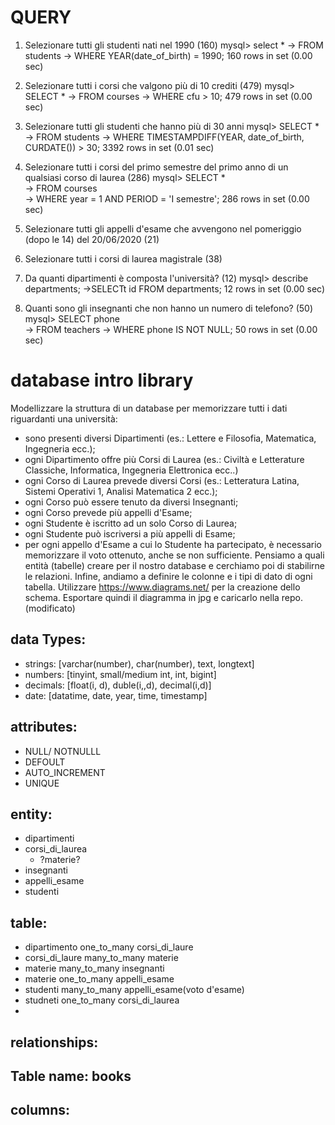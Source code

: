 # QUERY

1. Selezionare tutti gli studenti nati nel 1990 (160)
mysql> select *
    -> FROM students
    -> WHERE YEAR(date_of_birth) = 1990;
    160 rows in set (0.00 sec)

2. Selezionare tutti i corsi che valgono più di 10 crediti (479)
mysql> SELECT *
    -> FROM courses
    -> WHERE cfu > 10;
    479 rows in set (0.00 sec)

3. Selezionare tutti gli studenti che hanno più di 30 anni
mysql> SELECT *
    -> FROM students
    -> WHERE TIMESTAMPDIFF(YEAR, date_of_birth, CURDATE()) > 30;
    3392 rows in set (0.01 sec)

4. Selezionare tutti i corsi del primo semestre del primo anno di un qualsiasi corso di
laurea (286)
mysql> SELECT *     
    -> FROM courses          
    -> WHERE year = 1 AND PERIOD = 'I semestre';
    286 rows in set (0.00 sec)
    
5. Selezionare tutti gli appelli d'esame che avvengono nel pomeriggio (dopo le 14) del
20/06/2020 (21)
6. Selezionare tutti i corsi di laurea magistrale (38)
7. Da quanti dipartimenti è composta l'università? (12)
mysql> describe departments;
    ->SELECTt id FROM departments;
    12 rows in set (0.00 sec)
8. Quanti sono gli insegnanti che non hanno un numero di telefono? (50)
mysql> SELECT phone    
    -> FROM teachers
    -> WHERE phone IS NOT NULL;
    50 rows in set (0.00 sec)


















# database intro library
Modellizzare la struttura di un database per memorizzare tutti i dati riguardanti una università:
- sono presenti diversi Dipartimenti (es.: Lettere e Filosofia, Matematica, Ingegneria ecc.);
- ogni Dipartimento offre più Corsi di Laurea (es.: Civiltà e Letterature Classiche, Informatica, Ingegneria Elettronica ecc..)
- ogni Corso di Laurea prevede diversi Corsi (es.: Letteratura Latina, Sistemi Operativi 1, Analisi Matematica 2 ecc.);
- ogni Corso può essere tenuto da diversi Insegnanti;
- ogni Corso prevede più appelli d'Esame;
- ogni Studente è iscritto ad un solo Corso di Laurea;
- ogni Studente può iscriversi a più appelli di Esame;
- per ogni appello d'Esame a cui lo Studente ha partecipato, è necessario memorizzare il voto ottenuto, anche se non sufficiente.
Pensiamo a quali entità (tabelle) creare per il nostro database e cerchiamo poi di stabilirne le relazioni.
Infine, andiamo a definire le colonne e i tipi di dato di ogni tabella.
Utilizzare https://www.diagrams.net/ per la creazione dello schema.
Esportare quindi il diagramma in jpg e caricarlo nella repo. (modificato) 


## data Types:

- strings: [varchar(number), char(number), text, longtext]
- numbers: [tinyint, small/medium int, int, bigint]
- decimals: [float(i, d), duble(i,,d), decimal(i,d)]
- date: [datatime, date, year, time, timestamp]

## attributes:

- NULL/ NOTNULLL
- DEFOULT
- AUTO_INCREMENT
- UNIQUE

## entity:
- dipartimenti
- corsi_di_laurea
    - ?materie?
- insegnanti
- appelli_esame 
- studenti 


## table:
- dipartimento one_to_many corsi_di_laure
- corsi_di_laure many_to_many materie
- materie many_to_many insegnanti
- materie one_to_many appelli_esame
- studenti many_to_many appelli_esame(voto d'esame)
- studneti one_to_many corsi_di_laurea
- 




## relationships:








## Table name: books
## columns: 


